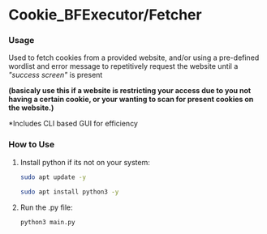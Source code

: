 # Cookie_BFExecutor/Fetcher

### Usage
Used to fetch cookies from a provided website, and/or using a pre-defined wordlist and error message to repetitively request the website until a *"success screen"* is present

**(basicaly use this if a website is restricting your access due to you not having a certain cookie, or your wanting to scan for present cookies on the website.)**

*Includes CLI based GUI for efficiency

### How to Use

1. Install python if its not on your system:
   ```bash
   sudo apt update -y
   ```
   ```bash
   sudo apt install python3 -y 
   ```
   
2. Run the .py file:
   ```bash
   python3 main.py
   ```
